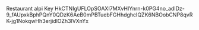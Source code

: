 Restaurant alpi Key
HkCTNIgUFLOpSOAXI7MXvHlYnrn-k0PG4no_adIDz-9_fAUpxkBphPQnY0QDzK6AeB0mPBTuebFGHhdghcIQZK6NBOobCNP8qvRK-jg1NokqwHh3erjidlOZh3lVXnYx
